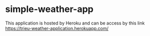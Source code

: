 # simple-weather-app
This application is hosted by Heroku and can be access by this link https://trieu-weather-application.herokuapp.com/
